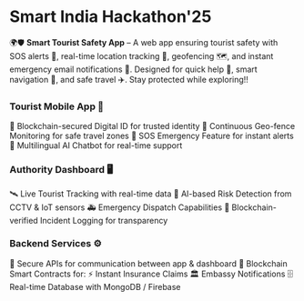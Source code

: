 # Smart India Hackathon'25
🌍🛡️ **Smart Tourist Safety App** – A web app ensuring tourist safety with SOS alerts 🚨, real-time location tracking 📍, geofencing 🗺️, and instant emergency email notifications 📧. Designed for quick help 🤝, smart navigation 🧭, and safe travel ✈️. Stay protected while exploring!!

### Tourist Mobile App 📱
🔐 Blockchain-secured Digital ID for trusted identity
📍 Continuous Geo-fence Monitoring for safe travel zones
🚨 SOS Emergency Feature for instant alerts
🤖 Multilingual AI Chatbot for real-time support

### Authority Dashboard 🖥️
🛰️ Live Tourist Tracking with real-time data
🧠 AI-based Risk Detection from CCTV & IoT sensors
🚑 Emergency Dispatch Capabilities
📜 Blockchain-verified Incident Logging for transparency

### Backend Services ⚙️
🔗 Secure APIs for communication between app & dashboard
📃 Blockchain Smart Contracts for:
    ⚡ Instant Insurance Claims
    🏛️ Embassy Notifications
🗄️ Real-time Database with MongoDB / Firebase
